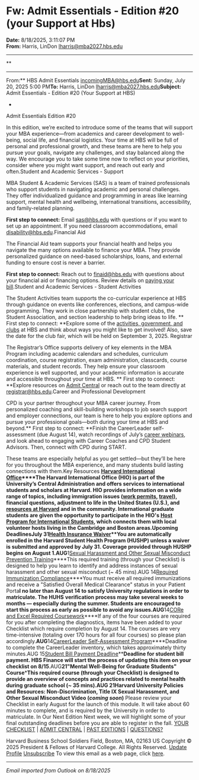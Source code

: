 # Fw: Admit Essentials - Edition #20 (your Support at Hbs)

**Date:** 8/18/2025, 3:11:07 PM  
**From:** Harris, LinDon <lharris@mba2027.hbs.edu>

---

**

---

From:** HBS Admit Essentials <incomingMBA@hbs.edu>**Sent:** Sunday, July 20, 2025 5:00 PM**To:** Harris, LinDon <lharris@mba2027.hbs.edu>**Subject:** Admit Essentials - Edition #20 (Your Support at HBS) 
 

*
Admit Essentials
Edition #20

In this edition, we’re excited to introduce some of the teams that will support your MBA experience—from academics and career development to well-being, social life, and financial logistics. Your time at HBS will be full of personal and professional growth, and these teams are here to help you pursue your goals, navigate any challenges, and stay balanced along the way. We encourage you to take some time now to reflect on your priorities, consider where you might want support, and reach out early and often.Student and Academic Services - Support

MBA Student & Academic Services (SAS) is a team of trained professionals who support students in navigating academic and personal challenges. They offer individualized guidance and programming in areas like learning support, mental health and wellbeing, international transitions, accessibility, and family-related planning. 

**First step to connect:** Email [sas@hbs.edu](mailto:sas@hbs.edu?subject=) with questions or if you want to set up an appointment. If you need classroom accommodations, email [disability@hbs.edu](mailto:disability@hbs.edu?subject=).Financial Aid

The Financial Aid team supports your financial health and helps you navigate the many options available to finance your MBA. They provide personalized guidance on need-based scholarships, loans, and external funding to ensure cost is never a barrier. 

**First step to connect:** Reach out to [finaid@hbs.edu](mailto:finaid@hbs.edu?subject=) with questions about your financial aid or financing options. Review details on [paying your bill](https://na01.safelinks.protection.outlook.com/?url=https%3A%2F%2Fclick.mc.email.hbs.edu%2F%3Fqs%3D4235c1f646a097f43bd10c09a298567abd72e4b0c47fe3c2c8b4fe4ddf51575df586ef3268c5cf57aa8349799f4bb54b49ef1640e92e8594&data=05%7C02%7C%7Ced8ba260bab64f3b47e508ddde8afa3e%7C84df9e7fe9f640afb435aaaaaaaaaaaa%7C1%7C0%7C638911410672874251%7CUnknown%7CTWFpbGZsb3d8eyJFbXB0eU1hcGkiOnRydWUsIlYiOiIwLjAuMDAwMCIsIlAiOiJXaW4zMiIsIkFOIjoiTWFpbCIsIldUIjoyfQ%3D%3D%7C0%7C%7C%7C&sdata=OCqcpdYektDtAOVzqgaaxOfB1xhl%2FGoJ7O%2F8jPtUW1w%3D&reserved=0).Student and Academic Services - Student Activities

The Student Activities team supports the co-curricular experience at HBS through guidance on events like conferences, elections, and campus-wide programming. They work in close partnership with student clubs, the Student Association, and section leadership to help bring ideas to life. **
First step to connect: **Explore some of the [activities, government, and clubs](https://na01.safelinks.protection.outlook.com/?url=https%3A%2F%2Fclick.mc.email.hbs.edu%2F%3Fqs%3D4235c1f646a097f448fdfa53ed90fa2ebd915efa8c2c7df50d823692f43b35ea477cf37abbdfb7b212f266fd241a143c47e2df39c518c67d&data=05%7C02%7C%7Ced8ba260bab64f3b47e508ddde8afa3e%7C84df9e7fe9f640afb435aaaaaaaaaaaa%7C1%7C0%7C638911410672901725%7CUnknown%7CTWFpbGZsb3d8eyJFbXB0eU1hcGkiOnRydWUsIlYiOiIwLjAuMDAwMCIsIlAiOiJXaW4zMiIsIkFOIjoiTWFpbCIsIldUIjoyfQ%3D%3D%7C0%7C%7C%7C&sdata=wjgRPvi%2FTP%2F3SIbcE6CmfOsXi7FgxAXGUUC%2BvlAPrKk%3D&reserved=0) at HBS and think about ways you might like to get involved! Also, save the date for the club fair, which will be held on September 3, 2025. Registrar

The Registrar’s Office supports delivery of key elements in the MBA Program including academic calendars and schedules, curriculum coordination, course registration, exam administration, classcards, course materials, and student records. They help ensure your classroom experience is well supported, and your academic information is accurate and accessible throughout your time at HBS. **
First step to connect: **Explore resources on [Admit Central](https://na01.safelinks.protection.outlook.com/?url=https%3A%2F%2Fclick.mc.email.hbs.edu%2F%3Fqs%3D4235c1f646a097f41b8d996f16a7e840efc7c87aa9e6f3f5568306106011b7cda389d07dc3cbf8b851fff4aa6d4c01d19cca9afac28e37fc&data=05%7C02%7C%7Ced8ba260bab64f3b47e508ddde8afa3e%7C84df9e7fe9f640afb435aaaaaaaaaaaa%7C1%7C0%7C638911410672913689%7CUnknown%7CTWFpbGZsb3d8eyJFbXB0eU1hcGkiOnRydWUsIlYiOiIwLjAuMDAwMCIsIlAiOiJXaW4zMiIsIkFOIjoiTWFpbCIsIldUIjoyfQ%3D%3D%7C0%7C%7C%7C&sdata=kovj77Th7RALvXmk8PNNoNl4wn8ZX%2F7T91NUYQ2Nswk%3D&reserved=0) or reach out to the team directly at [registrar@hbs.edu](mailto:registrar@hbs.edu?subject=).Career and Professional Development

CPD is your partner throughout your MBA career journey. From personalized coaching and skill-building workshops to job search support and employer connections, our team is here to help you explore options and pursue your professional goals—both during your time at HBS and beyond.**
First step to connect: **Finish the CareerLeader self-assessment (due August 14), watch recordings of July’s [career webinars](https://na01.safelinks.protection.outlook.com/?url=https%3A%2F%2Fclick.mc.email.hbs.edu%2F%3Fqs%3D4235c1f646a097f48f96ad61ea8fa2aae27eae9f7a1e420caa55aa0a31abc65c535a533360d168206cdb0b905544e31d616f05f8d754418d&data=05%7C02%7C%7Ced8ba260bab64f3b47e508ddde8afa3e%7C84df9e7fe9f640afb435aaaaaaaaaaaa%7C1%7C0%7C638911410672924550%7CUnknown%7CTWFpbGZsb3d8eyJFbXB0eU1hcGkiOnRydWUsIlYiOiIwLjAuMDAwMCIsIlAiOiJXaW4zMiIsIkFOIjoiTWFpbCIsIldUIjoyfQ%3D%3D%7C0%7C%7C%7C&sdata=NVLCvhktVYVtZDLDDJpM7DFXyWYqftW4Cjyq7eHzKLM%3D&reserved=0), and look ahead to engaging with Career Coaches and CPD Student Advisors. Then, connect with CPD during START.

These teams are especially helpful as you get settled—but they’ll be here for you throughout the MBA experience, and many students build lasting connections with them.Key Resources
**[Harvard International Office](https://na01.safelinks.protection.outlook.com/?url=https%3A%2F%2Fclick.mc.email.hbs.edu%2F%3Fqs%3D4235c1f646a097f417f9623b14ca0d6de03796ca44434f651d683872a1482444d128d37eba7871fa7b27d3786c6017a58355733eaa4d6b64&data=05%7C02%7C%7Ced8ba260bab64f3b47e508ddde8afa3e%7C84df9e7fe9f640afb435aaaaaaaaaaaa%7C1%7C0%7C638911410672935739%7CUnknown%7CTWFpbGZsb3d8eyJFbXB0eU1hcGkiOnRydWUsIlYiOiIwLjAuMDAwMCIsIlAiOiJXaW4zMiIsIkFOIjoiTWFpbCIsIldUIjoyfQ%3D%3D%7C0%7C%7C%7C&sdata=Ra6%2FcMofvp8%2BL4G%2FtS3GQ79EiX4MfnSgYR7It4ddwrY%3D&reserved=0)****The Harvard International Office (HIO) is part of the University’s Central Administration and offers services to international students and scholars at Harvard. HIO provides information on a wide range of topics, including immigration issues ([work permits](https://na01.safelinks.protection.outlook.com/?url=https%3A%2F%2Fclick.mc.email.hbs.edu%2F%3Fqs%3D4235c1f646a097f427c1d36637465dd7e03bfb5dc910282f62b51607a160ec4773c3a3f45ce6afed4093455f83aa5aeeb40174972fa98f7e&data=05%7C02%7C%7Ced8ba260bab64f3b47e508ddde8afa3e%7C84df9e7fe9f640afb435aaaaaaaaaaaa%7C1%7C0%7C638911410672947664%7CUnknown%7CTWFpbGZsb3d8eyJFbXB0eU1hcGkiOnRydWUsIlYiOiIwLjAuMDAwMCIsIlAiOiJXaW4zMiIsIkFOIjoiTWFpbCIsIldUIjoyfQ%3D%3D%7C0%7C%7C%7C&sdata=8ZCbSBBRTCnNxpe5Aj0WJWQNEfzTqPC4JttYVWiOkcU%3D&reserved=0), [travel](https://na01.safelinks.protection.outlook.com/?url=https%3A%2F%2Fclick.mc.email.hbs.edu%2F%3Fqs%3D4235c1f646a097f46e5315edd5ab4029ea1cc468989a26614896d4c7b18dbc0ab9f634b981341ad3d344471a6fc243f2fa7db5929d4420b8&data=05%7C02%7C%7Ced8ba260bab64f3b47e508ddde8afa3e%7C84df9e7fe9f640afb435aaaaaaaaaaaa%7C1%7C0%7C638911410672958650%7CUnknown%7CTWFpbGZsb3d8eyJFbXB0eU1hcGkiOnRydWUsIlYiOiIwLjAuMDAwMCIsIlAiOiJXaW4zMiIsIkFOIjoiTWFpbCIsIldUIjoyfQ%3D%3D%7C0%7C%7C%7C&sdata=0IQ%2FUtzOGaE34wgY6zWKTe4dQQFNVg35OAwCPiAK2y4%3D&reserved=0)), financial questions, adjustment to life in the United States (U.S.), and [resources at Harvard](https://na01.safelinks.protection.outlook.com/?url=https%3A%2F%2Fclick.mc.email.hbs.edu%2F%3Fqs%3D4235c1f646a097f4f6fe16f150466664bfc1051cba6ecbe01ea126882a48e097b77b8a81283b2acb06df9e6fcf06de7b62a6b81ff449fbb6&data=05%7C02%7C%7Ced8ba260bab64f3b47e508ddde8afa3e%7C84df9e7fe9f640afb435aaaaaaaaaaaa%7C1%7C0%7C638911410672969659%7CUnknown%7CTWFpbGZsb3d8eyJFbXB0eU1hcGkiOnRydWUsIlYiOiIwLjAuMDAwMCIsIlAiOiJXaW4zMiIsIkFOIjoiTWFpbCIsIldUIjoyfQ%3D%3D%7C0%7C%7C%7C&sdata=BpGOoV%2BJn3w1oqifF9wICDo9ZKnGEFDz%2BSPlALARNss%3D&reserved=0) and in the community. International graduate students are given the opportunity to participate in the HIO's [Host Program for International Students](https://na01.safelinks.protection.outlook.com/?url=https%3A%2F%2Fclick.mc.email.hbs.edu%2F%3Fqs%3D4235c1f646a097f4b3a151bb722751020058b60e258798ff75d95c5b7b94213c382fabfb8522d7587510e574f850f10e20fe07374cffd478&data=05%7C02%7C%7Ced8ba260bab64f3b47e508ddde8afa3e%7C84df9e7fe9f640afb435aaaaaaaaaaaa%7C1%7C0%7C638911410672981256%7CUnknown%7CTWFpbGZsb3d8eyJFbXB0eU1hcGkiOnRydWUsIlYiOiIwLjAuMDAwMCIsIlAiOiJXaW4zMiIsIkFOIjoiTWFpbCIsIldUIjoyfQ%3D%3D%7C0%7C%7C%7C&sdata=Zb0u6nVvN6x8CZ6M18rW9HorlGoU6RIksOz5zqH%2BK0o%3D&reserved=0), which connects them with local volunteer hosts living in the Cambridge and Boston areas.Upcoming DeadlinesJuly
31[Health Insurance Waiver](https://na01.safelinks.protection.outlook.com/?url=https%3A%2F%2Fclick.mc.email.hbs.edu%2F%3Fqs%3D4235c1f646a097f437b49e24a34e74c845192cded9ba992e8e24a45c3b17908d9d86dadef770bb6005bb91e665ea2cf16517d090bdcb51e3&data=05%7C02%7C%7Ced8ba260bab64f3b47e508ddde8afa3e%7C84df9e7fe9f640afb435aaaaaaaaaaaa%7C1%7C0%7C638911410672992849%7CUnknown%7CTWFpbGZsb3d8eyJFbXB0eU1hcGkiOnRydWUsIlYiOiIwLjAuMDAwMCIsIlAiOiJXaW4zMiIsIkFOIjoiTWFpbCIsIldUIjoyfQ%3D%3D%7C0%7C%7C%7C&sdata=WCuF14p76%2F4HsNRp3eYoGz1phJzyBFumtwGau5%2B40Mg%3D&reserved=0)****You are automatically enrolled in the Harvard Student Health Program (HUSHP) unless a waiver is submitted and approved by July 31**. Coverage provided through HUSHP begins on August 1.AUG**1[Sexual Harassment and Other Sexual Misconduct Prevention Training](https://na01.safelinks.protection.outlook.com/?url=https%3A%2F%2Fclick.mc.email.hbs.edu%2F%3Fqs%3D4235c1f646a097f4e48838ef4052cce4ecb05dcbc4649d979fcfa5488fb9c9b8035a1d4d175a86fcdaeaabeba4b0e99524be59530209d88d&data=05%7C02%7C%7Ced8ba260bab64f3b47e508ddde8afa3e%7C84df9e7fe9f640afb435aaaaaaaaaaaa%7C1%7C0%7C638911410673004292%7CUnknown%7CTWFpbGZsb3d8eyJFbXB0eU1hcGkiOnRydWUsIlYiOiIwLjAuMDAwMCIsIlAiOiJXaW4zMiIsIkFOIjoiTWFpbCIsIldUIjoyfQ%3D%3D%7C0%7C%7C%7C&sdata=uNcnxdXl7yD3IfioOmF2Z%2FEK2%2ByvFN3zBRsFfSy2C%2F0%3D&reserved=0)****This required training (through your Checklist) is designed to help you learn to identify and address instances of sexual harassment and other sexual misconduct (~ 45 mins).AUG
14[Required Immunization Compliance](https://na01.safelinks.protection.outlook.com/?url=https%3A%2F%2Fclick.mc.email.hbs.edu%2F%3Fqs%3D4235c1f646a097f4287afe0694c7bee3445dad19ad2d96a973a9b974bea6ba374892fa995c40fce333cfa00f0e8ad951e463ecd0e0cad7f3&data=05%7C02%7C%7Ced8ba260bab64f3b47e508ddde8afa3e%7C84df9e7fe9f640afb435aaaaaaaaaaaa%7C1%7C0%7C638911410673014620%7CUnknown%7CTWFpbGZsb3d8eyJFbXB0eU1hcGkiOnRydWUsIlYiOiIwLjAuMDAwMCIsIlAiOiJXaW4zMiIsIkFOIjoiTWFpbCIsIldUIjoyfQ%3D%3D%7C0%7C%7C%7C&sdata=TeFF%2B8FWNqazCSfsuQLQFWUbNTQNmIGrbpmqMwOTiHs%3D&reserved=0)****You must receive all required immunizations and receive a "Satisfied Overall Medical Clearance" status in your Patient Porta**l no later than August 14 to satisfy University regulations in order to matriculate. The HUHS** **verification process may take **several weeks to months** — especially during the summer. Students are encouraged to start this process **as early as possible** to avoid any issues.AUG**14[CORe and Excel Required Coursework](https://na01.safelinks.protection.outlook.com/?url=https%3A%2F%2Fclick.mc.email.hbs.edu%2F%3Fqs%3D4235c1f646a097f4d885210bce7126db03ff289990958181efb47288939bb0e112e7d22cc362a04c5e05c171236397a9592af483171aa4aa&data=05%7C02%7C%7Ced8ba260bab64f3b47e508ddde8afa3e%7C84df9e7fe9f640afb435aaaaaaaaaaaa%7C1%7C0%7C638911410673027591%7CUnknown%7CTWFpbGZsb3d8eyJFbXB0eU1hcGkiOnRydWUsIlYiOiIwLjAuMDAwMCIsIlAiOiJXaW4zMiIsIkFOIjoiTWFpbCIsIldUIjoyfQ%3D%3D%7C0%7C%7C%7C&sdata=yAKcGYzpDM0RmEemT3g5%2BHzevBsgqbQ2oZx65XF6rWI%3D&reserved=0)****If any of the four courses are required for you after completing the diagnostics, items have been added to your Checklist which require completion by August 14. The courses are very time-intensive (totaling over 170 hours for all four courses) so please plan accordingly.**AUG**14[CareerLeader Self-Assessment Program](https://na01.safelinks.protection.outlook.com/?url=https%3A%2F%2Fclick.mc.email.hbs.edu%2F%3Fqs%3D4235c1f646a097f4fcc6dc760d7eccb69b642f44555759715e33decc355ec184b8892fc17e31e3b0168488269ba062afba69dc471f365d32&data=05%7C02%7C%7Ced8ba260bab64f3b47e508ddde8afa3e%7C84df9e7fe9f640afb435aaaaaaaaaaaa%7C1%7C0%7C638911410673042463%7CUnknown%7CTWFpbGZsb3d8eyJFbXB0eU1hcGkiOnRydWUsIlYiOiIwLjAuMDAwMCIsIlAiOiJXaW4zMiIsIkFOIjoiTWFpbCIsIldUIjoyfQ%3D%3D%7C0%7C%7C%7C&sdata=YVjHsFmu%2F0ZQ18sNYbTHwwucRKd6U0Ti9VMXAx3G5h4%3D&reserved=0)****Deadline to complete the CareerLeader inventory, which takes approximately thirty minutes.AUG
15[Student Bill Payment Deadline](https://na01.safelinks.protection.outlook.com/?url=https%3A%2F%2Fclick.mc.email.hbs.edu%2F%3Fqs%3D4235c1f646a097f4af49b065cbea0277529787369673ee57abb02c34995d1cbaea7cb9ae806663551c0fbd257fa09ec1898e6d8d113f410e&data=05%7C02%7C%7Ced8ba260bab64f3b47e508ddde8afa3e%7C84df9e7fe9f640afb435aaaaaaaaaaaa%7C1%7C0%7C638911410673057314%7CUnknown%7CTWFpbGZsb3d8eyJFbXB0eU1hcGkiOnRydWUsIlYiOiIwLjAuMDAwMCIsIlAiOiJXaW4zMiIsIkFOIjoiTWFpbCIsIldUIjoyfQ%3D%3D%7C0%7C%7C%7C&sdata=HwB2olusKO0qsreBoyB1GSwru8i%2Bpc2GAnrK9NdaPA8%3D&reserved=0)****Deadline for student bill payment. HBS Finance will start the process of updating this item on your checklist on 8/15**.AUG**21"Mental Well-Being for Graduate Students" Course*****This required course (through your Checklist) is designed to provide an overview of concepts and practices related to mental health during graduate school (~ 35 mins).AUG
21Harvard University Policies and Resources: Non-Discrimination, Title IX Sexual Harassment, and Other Sexual Misconduct Video (*coming soon*)**
Please review your Checklist in early August for the launch of this module. It will take about 60 minutes to complete, and is required by the University in order to matriculate. In Our Next Edition
Next week, we will highlight some of your final outstanding deadlines before you are able to register in the fall. 
[YOUR CHECKLIST](https://na01.safelinks.protection.outlook.com/?url=https%3A%2F%2Fclick.mc.email.hbs.edu%2F%3Fqs%3D4235c1f646a097f4103c78473d7cef915058b999f32ad3807f80c5ff607992b147320c04050424d7548c3d1512ffa168eae45130efd05e7a&data=05%7C02%7C%7Ced8ba260bab64f3b47e508ddde8afa3e%7C84df9e7fe9f640afb435aaaaaaaaaaaa%7C1%7C0%7C638911410673070263%7CUnknown%7CTWFpbGZsb3d8eyJFbXB0eU1hcGkiOnRydWUsIlYiOiIwLjAuMDAwMCIsIlAiOiJXaW4zMiIsIkFOIjoiTWFpbCIsIldUIjoyfQ%3D%3D%7C0%7C%7C%7C&sdata=iZ7CVGFuuLmyVqpoJpl4wc5M5mpRjHT2VSzm7G6OVBw%3D&reserved=0) | [ADMIT CENTRAL](https://na01.safelinks.protection.outlook.com/?url=https%3A%2F%2Fclick.mc.email.hbs.edu%2F%3Fqs%3D4235c1f646a097f49541e137cfb00306af192a90d46ca8fc4302fb50b01aefb0ac90267ae304b7497c8d14001fc3f655ab5a1032b5b49171&data=05%7C02%7C%7Ced8ba260bab64f3b47e508ddde8afa3e%7C84df9e7fe9f640afb435aaaaaaaaaaaa%7C1%7C0%7C638911410673082859%7CUnknown%7CTWFpbGZsb3d8eyJFbXB0eU1hcGkiOnRydWUsIlYiOiIwLjAuMDAwMCIsIlAiOiJXaW4zMiIsIkFOIjoiTWFpbCIsIldUIjoyfQ%3D%3D%7C0%7C%7C%7C&sdata=oH6fLj4YpxAiG9W1Xbr0gtA6vRgJVLnaQWaxtZ4rpB0%3D&reserved=0) | [PAST EDITIONS](https://na01.safelinks.protection.outlook.com/?url=https%3A%2F%2Fclick.mc.email.hbs.edu%2F%3Fqs%3D4235c1f646a097f402d287e146e7c2b123d6b3506579f98bb8e8544109e915ab7b2f62f6cd75f4af907a50fd39f07fe66f63311253d715ac&data=05%7C02%7C%7Ced8ba260bab64f3b47e508ddde8afa3e%7C84df9e7fe9f640afb435aaaaaaaaaaaa%7C1%7C0%7C638911410673095624%7CUnknown%7CTWFpbGZsb3d8eyJFbXB0eU1hcGkiOnRydWUsIlYiOiIwLjAuMDAwMCIsIlAiOiJXaW4zMiIsIkFOIjoiTWFpbCIsIldUIjoyfQ%3D%3D%7C0%7C%7C%7C&sdata=40IYv94PWnnPJbkS8lc1rMl3BSfXCNj4ks82Yo8ldxo%3D&reserved=0) | [QUESTIONS?](https://na01.safelinks.protection.outlook.com/?url=https%3A%2F%2Fclick.mc.email.hbs.edu%2F%3Fqs%3D4235c1f646a097f44913972c3fb3a3d7b8aa7a61763c2cc68cbdc50e1eb094022e6310247044a4cefc89083bff179ae18a9c3264beb1ec34&data=05%7C02%7C%7Ced8ba260bab64f3b47e508ddde8afa3e%7C84df9e7fe9f640afb435aaaaaaaaaaaa%7C1%7C0%7C638911410673107549%7CUnknown%7CTWFpbGZsb3d8eyJFbXB0eU1hcGkiOnRydWUsIlYiOiIwLjAuMDAwMCIsIlAiOiJXaW4zMiIsIkFOIjoiTWFpbCIsIldUIjoyfQ%3D%3D%7C0%7C%7C%7C&sdata=N2vgaJHljQuWBuTCMWmDVAp1ezgnd9EB4yCRtPo6Pyo%3D&reserved=0)

Harvard Business School
Soldiers Field, Boston, MA, 02163 US
Copyright © 2025 President & Fellows of Harvard College. All Rights Reserved.
[Update Profile](https://na01.safelinks.protection.outlook.com/?url=https%3A%2F%2Fclick.mc.email.hbs.edu%2Fprofile_center.aspx%3Fqs%3D1b7ec934cc4d03d437c980823570b27983b2154de5f03cd5b5059e7c2287712d2ed5d1875cde5cf43d453d50c500a5197791389f663eeeec40d1b3de5c45684f&data=05%7C02%7C%7Ced8ba260bab64f3b47e508ddde8afa3e%7C84df9e7fe9f640afb435aaaaaaaaaaaa%7C1%7C0%7C638911410673118808%7CUnknown%7CTWFpbGZsb3d8eyJFbXB0eU1hcGkiOnRydWUsIlYiOiIwLjAuMDAwMCIsIlAiOiJXaW4zMiIsIkFOIjoiTWFpbCIsIldUIjoyfQ%3D%3D%7C0%7C%7C%7C&sdata=ZO8lts%2BB8R2jFfis2FyViq2D0Pe2trYk7EZfps1O8RI%3D&reserved=0) [Unsubscribe](https://na01.safelinks.protection.outlook.com/?url=https%3A%2F%2Fclick.mc.email.hbs.edu%2Fsubscription_center.aspx%3Fqs%3D1b7ec934cc4d03d4e1fe7fb8ad1350f762a1a8fb75732421677ef053d54337d213da4004c34dacf96b07703e54c74d51abc4e28f6442afb780987c13d703dd3a&data=05%7C02%7C%7Ced8ba260bab64f3b47e508ddde8afa3e%7C84df9e7fe9f640afb435aaaaaaaaaaaa%7C1%7C0%7C638911410673129580%7CUnknown%7CTWFpbGZsb3d8eyJFbXB0eU1hcGkiOnRydWUsIlYiOiIwLjAuMDAwMCIsIlAiOiJXaW4zMiIsIkFOIjoiTWFpbCIsIldUIjoyfQ%3D%3D%7C0%7C%7C%7C&sdata=3MoVBo2P9ZTwRJprd1OD52uJyVA5C6vd5qtIOHC3Y9g%3D&reserved=0)
To view this email as a web page, click [here](https://na01.safelinks.protection.outlook.com/?url=https%3A%2F%2Fview.mc.email.hbs.edu%2F%3Fqs%3D533551792f0a27e0fbdccc85a341ba6df705af10e01538ad68bc35edf34f4c7b964ea65031a27b7d152f13d477259da4e27f891e46e0d9bfa929e7cd8159ee08ec0d59e004492076&data=05%7C02%7C%7Ced8ba260bab64f3b47e508ddde8afa3e%7C84df9e7fe9f640afb435aaaaaaaaaaaa%7C1%7C0%7C638911410673139998%7CUnknown%7CTWFpbGZsb3d8eyJFbXB0eU1hcGkiOnRydWUsIlYiOiIwLjAuMDAwMCIsIlAiOiJXaW4zMiIsIkFOIjoiTWFpbCIsIldUIjoyfQ%3D%3D%7C0%7C%7C%7C&sdata=GwyOv52u74qyCgBZAwqN3PkO%2BW%2FAzH4pkNh8dDlxVp0%3D&reserved=0).

---

*Email imported from Outlook on 8/18/2025*